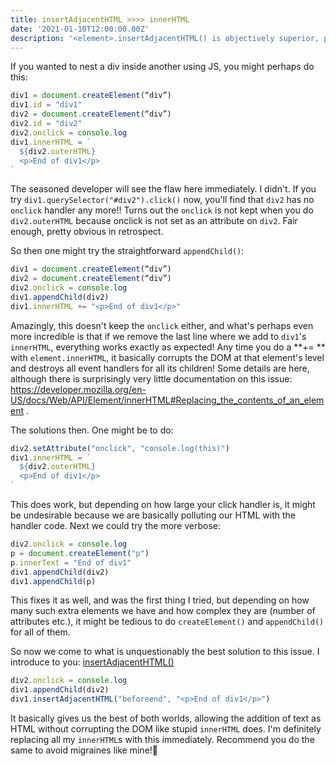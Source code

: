 ```yaml
---
title: insertAdjacentHTML >>>> innerHTML
date: '2021-01-10T12:00:00.00Z'
description: '<element>.insertAdjacentHTML() is objectively superior, period.'
---
```


If you wanted to nest a div inside another using JS, you might perhaps do this:

```js
div1 = document.createElement(“div”)
div1.id = "div1"
div2 = document.createElement(“div”)
div2.id = "div2"
div2.onclick = console.log
div1.innerHTML = `
  ${div2.outerHTML}
  <p>End of div1</p>
`
```

The seasoned developer will see the flaw here immediately. I didn't. If you try `div1.querySelector("#div2").click()` now, you'll find that `div2` has no `onclick` handler any more!! Turns out the `onclick` is not kept when you do `div2.outerHTML` because onclick is not set as an attribute on `div2`. Fair enough, pretty obvious in retrospect.

So then one might try the straightforward `appendChild()`:

```js
div1 = document.createElement(“div”)
div2 = document.createElement(“div”)
div2.onclick = console.log
div1.appendChild(div2)
div1.innerHTML += "<p>End of div1</p>"
```

Amazingly, this doesn't keep the `onclick` either, and what's perhaps even more incredible is that if we remove the last line where we add to `div1`'s `innerHTML`, everything works exactly as expected! Any time you do a **+= ** with `element.innerHTML`, it basically corrupts the DOM at that element's level and destroys all event handlers for all its children! Some details are here, although there is surprisingly very little documentation on this issue:  https://developer.mozilla.org/en-US/docs/Web/API/Element/innerHTML#Replacing_the_contents_of_an_element .

The solutions then. One might be to do:

```js
div2.setAttribute("onclick", "console.log(this)")
div1.innerHTML = `
  ${div2.outerHTML}
  <p>End of div1</p>
`
```

This does work, but depending on how large your click handler is, it might be undesirable because we are basically polluting our HTML with the handler code. Next we could try the more verbose:

```js
div2.onclick = console.log
p = document.createElement("p")
p.innerText = "End of div1"
div1.appendChild(div2)
div1.appendChild(p)
```

This fixes it as well, and was the first thing I tried, but depending on how many such extra elements we have and how complex they are (number of attributes etc.), it might be tedious to do `createElement()` and `appendChild()` for all of them. 

So now we come to what is unquestionably the best solution to this issue. I introduce to you: [insertAdjacentHTML()](https://developer.mozilla.org/en-US/docs/Web/API/Element/insertAdjacentHTML)

```js
div2.onclick = console.log
div1.appendChild(div2)
div1.insertAdjacentHTML("beforeend", "<p>End of div1</p>")
```

It basically gives us the best of both worlds, allowing the addition of text as HTML without corrupting the DOM like stupid `innerHTML` does. I'm definitely replacing all my `innerHTML`s with this immediately. Recommend you do the same to avoid migraines like mine!🤯
